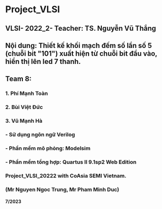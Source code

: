 # Project_VLSI
## VLSI- 2022_2- Teacher: TS. Nguyễn Vũ Thắng
## Nội dung: Thiết kế khối mạch đếm số lần số 5 (chuỗi bit "101") xuất hiện từ chuỗi bit đầu vào, hiển thị lên led 7 thanh.

## Team 8:
### 1. Phí Mạnh Toàn
### 2. Bùi Việt Đức
### 3. Vũ Mạnh Hà

### - Sử dụng ngôn ngữ Verilog
### - Phần mềm mô phỏng: Modelsim
### - Phần mềm tổng hợp: Quartus II 9.1sp2 Web Edition

### Project_VLSI_20222 with CoAsia SEMI Vietnam.
### (Mr Nguyen Ngoc Trung, Mr Pham Minh Duc)

#### 7/2023

